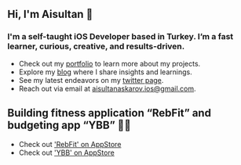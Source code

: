 ## Hi, I'm Aisultan 👋
### I'm a self-taught iOS Developer based in Turkey. I’m a fast learner, curious, creative, and results-driven. 

* Check out my [portfolio](https://www.aisultanios.dev) to learn more about my projects.
* Explore my [blog](https://medium.com/@aisultan.askarov) where I share insights and learnings.
* See my latest endeavors on my [twitter page](https://twitter.com/aisultanios).
* Reach out via email at [aisultanaskarov.ios@gmail.com](aisultanaskarov.ios@gmail.com).

## Building fitness application “RebFit” and budgeting app “YBB” 👨‍💻
* Check out ['RebFit' on AppStore](https://apps.apple.com/us/app/rebfit-home-gym-workouts/id6443868811)
* Check out ['YBB' on AppStore](https://apps.apple.com/us/app/ybb-budget-expense-planner/id6467672552)
